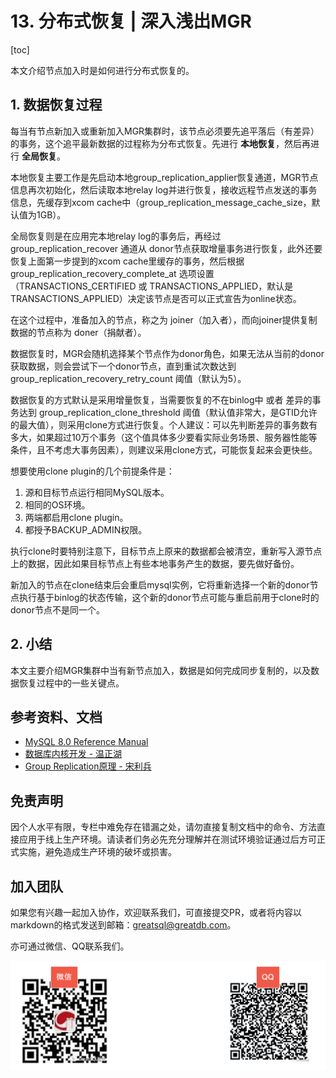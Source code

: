 # 13. 分布式恢复 | 深入浅出MGR

[toc]

本文介绍节点加入时是如何进行分布式恢复的。

## 1. 数据恢复过程
每当有节点新加入或重新加入MGR集群时，该节点必须要先追平落后（有差异）的事务，这个追平最新数据的过程称为分布式恢复。先进行 **本地恢复**，然后再进行 **全局恢复**。

本地恢复主要工作是先启动本地group_replication_applier恢复通道，MGR节点信息再次初始化，然后读取本地relay log并进行恢复，接收远程节点发送的事务信息，先缓存到xcom cache中（group_replication_message_cache_size，默认值为1GB）。

全局恢复则是在应用完本地relay log的事务后，再经过 group_replication_recover 通道从 donor节点获取增量事务进行恢复，此外还要恢复上面第一步提到的xcom cache里缓存的事务，然后根据 group_replication_recovery_complete_at 选项设置（TRANSACTIONS_CERTIFIED 或 TRANSACTIONS_APPLIED，默认是 TRANSACTIONS_APPLIED）决定该节点是否可以正式宣告为online状态。

在这个过程中，准备加入的节点，称之为 joiner（加入者），而向joiner提供复制数据的节点称为 doner（捐献者）。

数据恢复时，MGR会随机选择某个节点作为donor角色，如果无法从当前的donor获取数据，则会尝试下一个donor节点，直到重试次数达到 group_replication_recovery_retry_count 阈值（默认为5）。

数据恢复的方式默认是采用增量恢复，当需要恢复的不在binlog中 或者 差异的事务达到 group_replication_clone_threshold 阈值（默认值非常大，是GTID允许的最大值），则采用clone方式进行恢复。个人建议：可以先判断差异的事务数有多大，如果超过10万个事务（这个值具体多少要看实际业务场景、服务器性能等条件，且不考虑大事务因素），则建议采用clone方式，可能恢复起来会更快些。

想要使用clone plugin的几个前提条件是：
1. 源和目标节点运行相同MySQL版本。
2. 相同的OS环境。
3. 两端都启用clone plugin。
4. 都授予BACKUP_ADMIN权限。

执行clone时要特别注意下，目标节点上原来的数据都会被清空，重新写入源节点上的数据，因此如果目标节点上有些本地事务产生的数据，要先做好备份。

新加入的节点在clone结束后会重启mysql实例，它将重新选择一个新的donor节点执行基于binlog的状态传输，这个新的donor节点可能与重启前用于clone时的donor节点不是同一个。

## 2. 小结
本文主要介绍MGR集群中当有新节点加入，数据是如何完成同步复制的，以及数据恢复过程中的一些关键点。


## 参考资料、文档
- [MySQL 8.0 Reference Manual](https://dev.mysql.com/doc/refman/8.0/en/group-replication.html) 
- [数据库内核开发 - 温正湖](https://www.zhihu.com/column/c_206071340)
- [Group Replication原理 - 宋利兵](https://mp.weixin.qq.com/s/LFJtdpISVi45qv9Wksv19Q)

## 免责声明
因个人水平有限，专栏中难免存在错漏之处，请勿直接复制文档中的命令、方法直接应用于线上生产环境。请读者们务必先充分理解并在测试环境验证通过后方可正式实施，避免造成生产环境的破坏或损害。

## 加入团队
如果您有兴趣一起加入协作，欢迎联系我们，可直接提交PR，或者将内容以markdown的格式发送到邮箱：greatsql@greatdb.com。

亦可通过微信、QQ联系我们。

![Contact Us](../docs/contact-us.png)